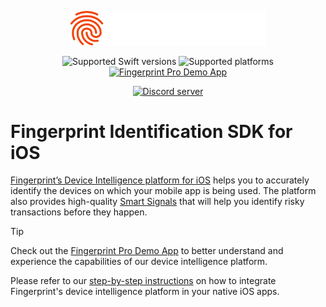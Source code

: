 <p align="center">
  <a href="https://fingerprint.com">
    <picture>
      <source media="(prefers-color-scheme: dark)" srcset="resources/logo_light.svg" />
      <source media="(prefers-color-scheme: light)" srcset="resources/logo_dark.svg" />
      <img src="resources/logo_light.svg" alt="Fingerprint" width="312px" />
    </picture>
  </a>
</p>

<p align="center">
  <img src="https://img.shields.io/badge/Swift-5.10%20%7C%205.9-red" alt="Supported Swift versions">
  <img src="https://img.shields.io/badge/Platforms-iOS%2013.0+%20%7C%20tvOS%2015.0+-lightgrey" alt="Supported platforms">
  <a href="https://github.com/fingerprintjs/fingerprint-device-intelligence-ios-demo">
    <img src="https://img.shields.io/badge/Fingerprint%20Pro%20Demo%20App-red" alt="Fingerprint Pro Demo App">
  </a>
</p>

<p align="center">
  <a href="https://discord.gg/39EpE2neBg">
    <img src="https://img.shields.io/discord/852099967190433792?style=for-the-badge&label=Discord&logo=Discord&logoColor=white" alt="Discord server">
  </a>
</p>

# Fingerprint Identification SDK for iOS

[Fingerprint’s Device Intelligence platform for iOS](https://dev.fingerprint.com/docs/ios) helps you to accurately identify the devices on which your mobile app is being used. The platform also provides high-quality [Smart Signals](https://dev.fingerprint.com/docs/smart-signals-overview#smart-signals-for-mobile-devices) that will help you identify risky transactions before they happen.

> [!TIP]
> Check out the [Fingerprint Pro Demo App](https://github.com/fingerprintjs/fingerprint-device-intelligence-ios-demo) to better understand and experience the capabilities of our device intelligence platform.

Please refer to our [step-by-step instructions](https://dev.fingerprint.com/docs/ios) on how to integrate Fingerprint's device intelligence platform in your native iOS apps.
